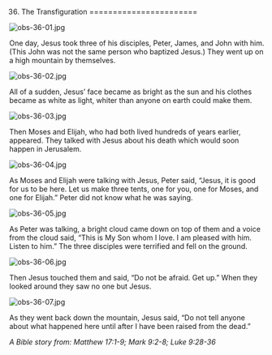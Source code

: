36. The Transfiguration
=======================

![obs-36-01.jpg](/_media/en/obs/obs-36-01.jpg?w=640&h=360&tok=4bae65 "obs-36-01.jpg")

One day, Jesus took three of his disciples, Peter, James, and John with
him. (This John was not the same person who baptized Jesus.) They went
up on a high mountain by themselves.

![obs-36-02.jpg](/_media/en/obs/obs-36-02.jpg?w=640&h=360&tok=03c970 "obs-36-02.jpg")

All of a sudden, Jesus’ face became as bright as the sun and his clothes
became as white as light, whiter than anyone on earth could make them.

![obs-36-03.jpg](/_media/en/obs/obs-36-03.jpg?w=640&h=360&tok=a0bea0 "obs-36-03.jpg")

Then Moses and Elijah, who had both lived hundreds of years earlier,
appeared. They talked with Jesus about his death which would soon happen
in Jerusalem.

![obs-36-04.jpg](/_media/en/obs/obs-36-04.jpg?w=640&h=360&tok=9c71f9 "obs-36-04.jpg")

As Moses and Elijah were talking with Jesus, Peter said, “Jesus, it is
good for us to be here. Let us make three tents, one for you, one for
Moses, and one for Elijah.” Peter did not know what he was saying.

![obs-36-05.jpg](/_media/en/obs/obs-36-05.jpg?w=640&h=360&tok=4c60a7 "obs-36-05.jpg")

As Peter was talking, a bright cloud came down on top of them and a
voice from the cloud said, “This is My Son whom I love. I am pleased
with him. Listen to him.” The three disciples were terrified and fell on
the ground.

![obs-36-06.jpg](/_media/en/obs/obs-36-06.jpg?w=640&h=360&tok=6f34a1 "obs-36-06.jpg")

Then Jesus touched them and said, “Do not be afraid. Get up.” When they
looked around they saw no one but Jesus.

![obs-36-07.jpg](/_media/en/obs/obs-36-07.jpg?w=640&h=360&tok=3fe4ed "obs-36-07.jpg")

As they went back down the mountain, Jesus said, “Do not tell anyone
about what happened here until after I have been raised from the dead.”

*A Bible story from: Matthew 17:1-9; Mark 9:2-8; Luke 9:28-36*

